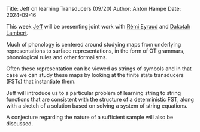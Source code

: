 Title: Jeff on learning Transducers (09/20)
Author: Anton Hampe
Date: 2024-09-16

This week [Jeff](https://www.jeffreyheinz.net) will be presenting joint work with [Rémi Eyraud](https://remieyraud.github.io) and [Dakotah Lambert](https://dakotahlambert.com).

Much of phonology is centered around studying maps from underlying representations to surface representations, in the form of OT grammars, phonological rules and other formalisms.

Often these representation can be viewed as strings of symbols and in that case we can study these maps by looking at the finite state transducers (FSTs) that instantiate them.

Jeff will introduce us to a particular problem of learning string to string functions that are consistent with the structure of a deterministic FST, along with a sketch of a solution based on solving a system of string equations. 

A conjecture regarding the nature of a sufficient sample will also be discussed.
